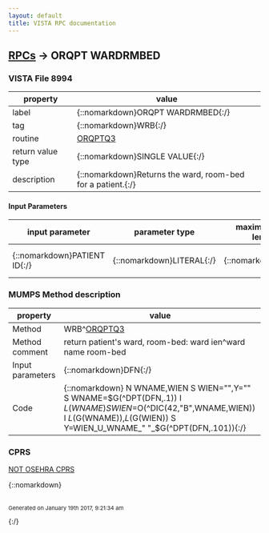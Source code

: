 ```yaml
---
layout: default
title: VISTA RPC documentation
---
```




## [RPCs](TableOfContent.md) &#8594; ORQPT WARDRMBED 



### VISTA File 8994 


 property | value 
--- | --- 
 label | {::nomarkdown}ORQPT WARDRMBED{:/}
 tag | {::nomarkdown}WRB{:/}
 routine | [ORQPTQ3](http://code.osehra.org/dox/Routine_ORQPTQ3_source.html)
 return value type | {::nomarkdown}SINGLE VALUE{:/}
 description | {::nomarkdown}Returns the ward, room-bed for a patient.{:/}

#### Input Parameters

| input parameter | parameter type | maximum data length | required | description | 
| --- | --- | --- | --- | --- | 
| {::nomarkdown}PATIENT ID{:/} | {::nomarkdown}LITERAL{:/} | {::nomarkdown}16{:/} | {::nomarkdown}true{:/} | {::nomarkdown}Patient identifier (DFN) from file #2{:/} | 


### MUMPS Method description

 property | value 
 --- | --- 
 Method | WRB^[ORQPTQ3](http://code.osehra.org/dox/Routine_ORQPTQ3_source.html)
 Method comment | return patient's ward, room-bed: ward ien^ward name room-bed
 Input parameters | {::nomarkdown}DFN{:/}
 Code | {::nomarkdown}  N WNAME,WIEN S WIEN="",Y=""<br> S WNAME=$G(^DPT(DFN,.1)) I $L(WNAME) S WIEN=$O(^DIC(42,"B",WNAME,WIEN))<br> I $L($G(WNAME)),$L($G(WIEN)) S Y=WIEN_U_WNAME_" "_$G(^DPT(DFN,.101)){:/}


### CPRS

[NOT OSEHRA CPRS]()

{::nomarkdown} <br/><br/><p style="font-size: 11px">Generated on January 19th 2017, 9:21:34 am</p>{:/}